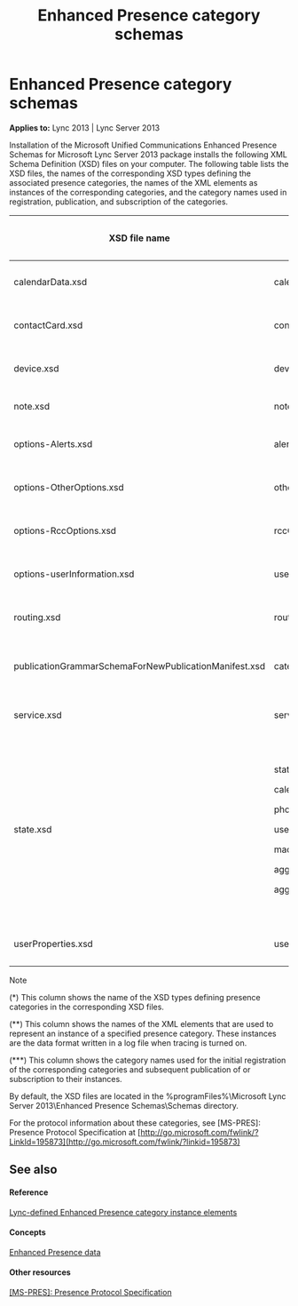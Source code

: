 ﻿---
title: Enhanced Presence category schemas
TOCTitle: Enhanced Presence category schemas
ms:assetid: b0126b0d-345e-4c30-b2b7-c33951b35039
ms:mtpsurl: https://msdn.microsoft.com/en-us/library/Dn454624(v=office.15)
ms:contentKeyID: 57093014
ms.date: 02/11/2016
mtps_version: v=office.15
---

# Enhanced Presence category schemas


**Applies to:** Lync 2013 | Lync Server 2013

Installation of the Microsoft Unified Communications Enhanced Presence Schemas for Microsoft Lync Server 2013 package installs the following XML Schema Definition (XSD) files on your computer. The following table lists the XSD files, the names of the corresponding XSD types defining the associated presence categories, the names of the XML elements as instances of the corresponding categories, and the category names used in registration, publication, and subscription of the categories.

<table>
<colgroup>
<col style="width: 25%" />
<col style="width: 25%" />
<col style="width: 25%" />
<col style="width: 25%" />
</colgroup>
<thead>
<tr class="header">
<th><p>XSD file name</p></th>
<th><p>Category XSD type (*)</p></th>
<th><p>Category instance data element (**)</p></th>
<th><p>Category name (***)</p></th>
</tr>
</thead>
<tbody>
<tr class="odd">
<td><p>calendarData.xsd</p></td>
<td><p>calendarDataType</p></td>
<td><p>&lt;<a href="calendardata-category-instance-value-element.md">calendarData category instance value element</a>&gt;</p></td>
<td><p>calendarData</p></td>
</tr>
<tr class="even">
<td><p>contactCard.xsd</p></td>
<td><p>contactCardType</p></td>
<td><p>&lt;<a href="contactcard-category-instance-value-element.md">contactCard category instance value element</a>&gt;</p></td>
<td><p>contactCard</p></td>
</tr>
<tr class="odd">
<td><p>device.xsd</p></td>
<td><p>deviceType</p></td>
<td><p>&lt;<a href="device-category-instance-value-element.md">device category instance value element</a>&gt;</p></td>
<td><p>device</p></td>
</tr>
<tr class="even">
<td><p>note.xsd</p></td>
<td><p>noteType</p></td>
<td><p>&lt;<a href="note-category-instance-value-element.md">note category instance value element</a>&gt;</p></td>
<td><p>note</p></td>
</tr>
<tr class="odd">
<td><p>options-Alerts.xsd</p></td>
<td><p>alertsType</p></td>
<td><p>&lt;<a href="alerts-category-instance-value-element.md">alerts category instance value element</a>&gt;</p></td>
<td><p>alerts</p></td>
</tr>
<tr class="even">
<td><p>options-OtherOptions.xsd</p></td>
<td><p>otherOptionsType</p></td>
<td><p>&lt;<a href="otheroptions-category-instance-value-element.md">otherOptions category instance value element</a>&gt;</p></td>
<td><p>otherOptions</p></td>
</tr>
<tr class="odd">
<td><p>options-RccOptions.xsd</p></td>
<td><p>rccOptionsType</p></td>
<td><p>&lt;<a href="rccoptions-category-instance-value-element.md">rccOptions category instance value element</a>&gt;</p></td>
<td><p>rccOptions</p></td>
</tr>
<tr class="even">
<td><p>options-userInformation.xsd</p></td>
<td><p>userInformationType</p></td>
<td><p>&lt;<a href="userinformation-category-instance-value-element.md">userInformation category instance value element</a>&gt;</p></td>
<td><p>userInformation</p></td>
</tr>
<tr class="odd">
<td><p>routing.xsd</p></td>
<td><p>routing-type</p></td>
<td><p>&lt;<a href="routing-category-instance-value-element.md">routing category instance value element</a>&gt;</p></td>
<td><p>routing</p></td>
</tr>
<tr class="even">
<td><p>publicationGrammarSchemaForNewPublicationManifest.xsd</p></td>
<td><p>categoryPublicationManifestType</p></td>
<td><p>&lt;<a href="categorypublicationmanifest-element.md">categoryPublicationManifest element</a>&gt;</p></td>
<td><p>Category publication grammar</p></td>
</tr>
<tr class="odd">
<td><p>service.xsd</p></td>
<td><p>servicesType</p></td>
<td><p>&lt;<a href="services-category-instance-value-element.md">services category instance value element</a>&gt;</p></td>
<td><p>services</p></td>
</tr>
<tr class="even">
<td><p>state.xsd</p></td>
<td><p>stateType</p>
<p>calendarState</p>
<p>phoneState</p>
<p>userState</p>
<p>machineState</p>
<p>aggregateState</p>
<p>aggregateMachineState</p></td>
<td><p>&lt;<a href="state-category-instance-value-elements.md">state category instance value elements</a>&gt;</p>
<p>&lt;<a href="state-element_3.md">state[@type='calendarState'] element</a>&gt;</p>
<p>&lt;<a href="state-element_1.md">state[@type='phoneState'] element</a>&gt;</p>
<p>&lt;<a href="state-element.md">state[@type='userState'] element</a>&gt;</p>
<p>&lt;<a href="state-element_2.md">state[@type='machineState'] element</a>&gt;</p>
<p>&lt;<a href="state-element_4.md">state[@type='aggregateState'] element</a>&gt;</p>
<p>&lt;<a href="state-element_5.md">state[@type='aggregateMachineState'] element</a>&gt;</p></td>
<td><p>state</p>
<p>state</p>
<p>state</p>
<p>state</p>
<p>state</p>
<p>state</p>
<p>state</p></td>
</tr>
<tr class="odd">
<td><p>userProperties.xsd</p></td>
<td><p>userPropertiesType</p></td>
<td><p>&lt;<a href="userproperties-category-instance-value-element.md">userProperties category instance value element</a>&gt;</p></td>
<td><p>userProperties</p></td>
</tr>
</tbody>
</table>



> [!NOTE]
> <P>(*) This column shows the name of the XSD types defining presence categories in the corresponding XSD files.</P>
> <P>(**) This column shows the names of the XML elements that are used to represent an instance of a specified presence category. These instances are the data format written in a log file when tracing is turned on.</P>
> <P>(***) This column shows the category names used for the initial registration of the corresponding categories and subsequent publication of or subscription to their instances.</P>



By default, the XSD files are located in the %programFiles%\\Microsoft Lync Server 2013\\Enhanced Presence Schemas\\Schemas directory.

For the protocol information about these categories, see \[MS-PRES\]: Presence Protocol Specification at [http://go.microsoft.com/fwlink/?LinkId=195873](http://go.microsoft.com/fwlink/?linkid=195873)

## See also

#### Reference

[Lync-defined Enhanced Presence category instance elements](lync-defined-enhanced-presence-category-instance-elements.md)

#### Concepts

[Enhanced Presence data](enhanced-presence-data.md)

#### Other resources

[\[MS-PRES\]: Presence Protocol Specification](http://go.microsoft.com/fwlink/?linkid=195873)

